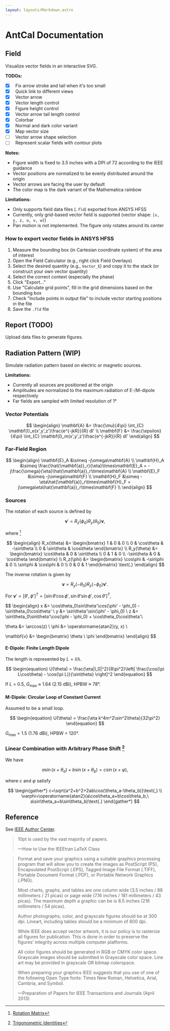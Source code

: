 ```yaml
---
layout: layouts/Markdown.astro
---
```


# AntCal Documentation

## Field

Visualize vector fields in an interactive SVG.

**TODOs:**

- [x] &nbsp; Fix arrow stroke and tail when it's too small
- [x] &nbsp; Quick link to different views
- [x] &nbsp; Vector arrow
- [x] &nbsp; Vector length control
- [x] &nbsp; Figure height control
- [x] &nbsp; Vector arrow tail length control
- [x] &nbsp; Colorbar
- [x] &nbsp; Normal and dark color variant
- [x] &nbsp; Map vector size
- [ ] &nbsp; Vector arrow shape selection
- [ ] &nbsp; Represent scalar fields with contour plots

**Notes:**

- Figure width is fixed to 3.5 inches with a DPI of 72 according to the IEEE guidance
- Vector positions are normalized to be evenly distributed around the origin
- Vector arrows are facing the user by default
- The color map is the dark variant of the Mathematica rainbow

**Limitations:**

- Only supports field data files (`.fld`) exported from ANSYS HFSS
- Currently, only grid-based vector field is supported (vector shape: `[x, y, z, u, v, w]`)
- Pan motion is not implemented. The figure only rotates around its center

### How to export vector fields in ANSYS HFSS

1. Measure the bounding box (in Cartesian coordinate system) of the area of interest
2. Open the Field Calculator (e.g., right click Field Overlays)
3. Select the desired quantity (e.g., `Vector_E`) and copy it to the stack (or construct your own vector quantity)
4. Select the correct context (especially the phase)
5. Click "Export..."
6. Use "Calculate grid points", fill in the grid dimensions based on the bounding box
7. Check "Include points in output file" to include vector starting positions in the file
8. Save the `.fld` file

## Report (TODO)

Upload data files to generate figures.

## Radiation Pattern (WIP)

Simulate radiation pattern based on electric or magnetic sources.

**Limitations:**

- Currently all sources are positioned at the origin
- Amplitudes are normalized to the maximum radiation of E-/M-dipole respectively
- Far fields are sampled with limited resolution of 1°

### Vector Potentials

$$
\begin{align}
\mathbf{A} &= \frac{\mu}{4\pi} \int_{C} \mathbf{I}_e(x',y',z')\frac{e^{-jkR}}{R} dl' \\
\mathbf{F} &= \frac{\epsilon}{4\pi} \int_{C} \mathbf{I}_m(x',y',z')\frac{e^{-jkR}}{R} dl'
\end{align}
$$

### Far-Field Region

$$
\begin{align}
\mathbf{E}_A &\simeq -j\omega\mathbf{A} \\
\mathbf{H}_A &\simeq \frac{\hat{\mathbf{a}}_r}{\eta}\times\mathbf{E}_A
= -j\frac{\omega}{\eta}\hat{\mathbf{a}}_r\times\mathbf{A} \\
\mathbf{E}_F &\simeq -j\omega\mathbf{F} \\
\mathbf{H}_F &\simeq -\eta\hat{\mathbf{a}}_r\times\mathbf{H}_F
= j\omega\eta\hat{\mathbf{a}}_r\times\mathbf{F} \\
\end{align}
$$

### Sources

The rotation of each source is defined by

$$
\begin{equation}
\mathbf{v}' = R_z(\phi_0)R_y(\theta_0)\mathbf{v}
\text{,}
\end{equation}
$$

where [^rotation]

$$
\begin{align}
R_x(\theta) &=
\begin{bmatrix}
1 & 0 & 0 \\
0 & \cos\theta & -\sin\theta \\
0 & \sin\theta & \cos\theta
\end{bmatrix} \\
R_y(\theta) &=
\begin{bmatrix}
\cos\theta & 0 & \sin\theta \\
0 & 1 & 0 \\
-\sin\theta & 0 & \cos\theta
\end{bmatrix} \\
R_z(\phi) &=
\begin{bmatrix}
\cos\phi & -\sin\phi & 0 \\
\sin\phi & \cos\phi & 0 \\
0 & 0 & 1
\end{bmatrix}
\text{.}
\end{align}
$$

The inverse rotation is given by

$$
\begin{equation}
\mathbf{v} = R_y(-\theta_0)R_z(-\phi_0)\mathbf{v}'
\text{.}
\end{equation}
$$

For $\mathbf{v}'
= [\theta', \phi']^T
= [\sin\theta'\cos\phi', \sin\theta'\sin\phi', \cos\theta']^T$,

$$
\begin{align}
x &= \cos\theta_0\sin\theta'\cos(\phi' - \phi_0) - \sin\theta_0\cos\theta' \\
y &= \sin\theta'\sin(\phi' - \phi_0) \\
z &= \sin\theta_0\sin\theta'\cos(\phi - \phi_0) + \cos\theta_0\cos\theta'\\

\theta &= \arccos(z) \\
\phi &= \operatorname{atan2}(y, x) \\

\mathbf{v} &=
\begin{bmatrix}
\theta \\ \phi
\end{bmatrix}
\end{align}
$$

[^rotation]: [Rotation Matrix](https://en.wikipedia.org/wiki/Rotation_matrix#In_three_dimensions)

#### E-Dipole: Finite Length Dipole

The length is represented by $L = l/\lambda$.

$$
\begin{equation}
U(\theta) = \frac{\eta|I_0|^2}{8\pi^2}\left[
\frac{\cos(\pi L\cos\theta) - \cos(\pi L)}{\sin\theta}
\right]^2
\end{equation}
$$

If $L$ = 0.5, $G_{\text{max}}$ ≈ 1.64 (2.15 dBi), HPBW ≈ 78°.

#### M-Dipole: Circular Loop of Constant Current

Assumed to be a small loop.

$$
\begin{equation}
U(\theta) = \frac{\eta k^4m^2\sin^2\theta}{32\pi^2}
\end{equation}
$$

$G_{\text{max}}$ = 1.5 (1.76 dBi), HPBW = 120°.

### Linear Combination with Arbitrary Phase Shift [^wikipedia]

We have

$$
a\sin(x+\theta_a)+b\sin(x+\theta_b)=c\sin(x+\varphi)\text{,}
$$

where $c$ and $\varphi$ satisfy

$$
\begin{gather*}
c=\sqrt{a^2+b^2+2ab\cos(\theta_a-\theta_b)}\text{,} \\
\varphi=\operatorname{atan2}(a\cos\theta_a+b\cos\theta_b,\ a\sin\theta_a+b\sin\theta_b)\text{.}
\end{gather*}
$$

[^wikipedia]: [Trigonometric Identities](https://en.wikipedia.org/wiki/List_of_trigonometric_identities#Arbitrary_phase_shift)

## Reference

See [IEEE Author Center](https://journals.ieeeauthorcenter.ieee.org).

> 10pt is used by the vast majority of papers.
>
> —How to Use the IEEEtran LaTeX Class

> Format and save your graphics using a suitable
> graphics processing program that will allow
> you to create the images as PostScript (PS),
> Encapsulated PostScript (.EPS),
> Tagged Image File Format (.TIFF),
> Portable Document Format (.PDF),
> or Portable Network Graphics (.PNG).
>
> Most charts, graphs, and tables are one column wide
> (3.5 inches / 88 millimeters / 21 picas)
> or page wide (7.16 inches / 181 millimeters / 43 picas).
> The maximum depth a graphic can be is 8.5 inches
> (216 millimeters / 54 picas).
>
> Author photographs, color, and grayscale figures
> should be at 300 dpi.
> Lineart, including tables should be a minimum
> of 600 dpi.
>
> While IEEE does accept vector artwork,
> it is our policy is to rasterize
> all figures for publication.
> This is done in order to preserve the
> figures’ integrity across multiple computer platforms.
>
> All color figures should be generated in RGB
> or CMYK color space.
> Grayscale images should be submitted in
> Grayscale color space.
> Line art may be provided in grayscale
> OR bitmap colorspace.
>
> When preparing your graphics IEEE suggests
> that you use of one of the
> following Open Type fonts:
> Times New Roman, Helvetica, Arial, Cambria, and Symbol.
>
> —Preparation of Papers for IEEE Transactions and Journals (April 2013)

$$
$$
